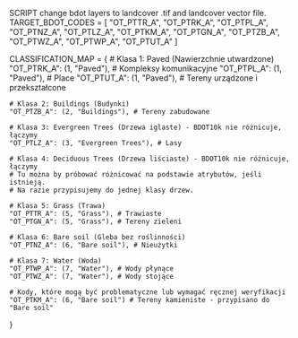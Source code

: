 SCRIPT change bdot layers to landcover .tif and landcover vector file.
TARGET_BDOT_CODES = 
[
    "OT_PTTR_A", "OT_PTRK_A", "OT_PTPL_A", "OT_PTNZ_A",
    "OT_PTLZ_A", "OT_PTKM_A", "OT_PTGN_A", "OT_PTZB_A",
    "OT_PTWZ_A", "OT_PTWP_A", "OT_PTUT_A"
]


CLASSIFICATION_MAP = 
{
    # Klasa 1: Paved (Nawierzchnie utwardzone)
    "OT_PTRK_A": (1, "Paved"),  # Kompleksy komunikacyjne
    "OT_PTPL_A": (1, "Paved"),  # Place
    "OT_PTUT_A": (1, "Paved"),  # Tereny urządzone i przekształcone
    
    # Klasa 2: Buildings (Budynki)
    "OT_PTZB_A": (2, "Buildings"), # Tereny zabudowane
    
    # Klasa 3: Evergreen Trees (Drzewa iglaste) - BDOT10k nie różnicuje, łączymy
    "OT_PTLZ_A": (3, "Evergreen Trees"), # Lasy
    
    # Klasa 4: Deciduous Trees (Drzewa liściaste) - BDOT10k nie różnicuje, łączymy
    # Tu można by próbować różnicować na podstawie atrybutów, jeśli istnieją.
    # Na razie przypisujemy do jednej klasy drzew.
    
    # Klasa 5: Grass (Trawa)
    "OT_PTTR_A": (5, "Grass"), # Trawiaste
    "OT_PTGN_A": (5, "Grass"), # Tereny zieleni
    
    # Klasa 6: Bare soil (Gleba bez roślinności)
    "OT_PTNZ_A": (6, "Bare soil"), # Nieużytki
    
    # Klasa 7: Water (Woda)
    "OT_PTWP_A": (7, "Water"), # Wody płynące
    "OT_PTWZ_A": (7, "Water"), # Wody stojące
    
    # Kody, które mogą być problematyczne lub wymagać ręcznej weryfikacji
    "OT_PTKM_A": (6, "Bare soil") # Tereny kamieniste - przypisano do "Bare soil"
}
